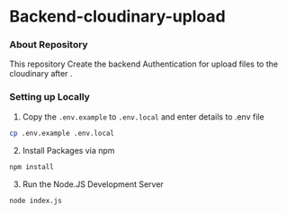 # Backend-cloudinary-upload

### About Repository

This repository Create the backend Authentication for upload files to the cloudinary after .

### Setting up Locally

1. Copy the `.env.example` to `.env.local` and enter details to .env file

```bash
cp .env.example .env.local
```

2. Install Packages via npm

```bash
npm install
```

3. Run the Node.JS Development Server

```bash
node index.js
```

